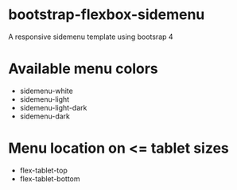 # bootstrap-flexbox-sidemenu
A responsive sidemenu template using bootsrap 4

# Available menu colors
- sidemenu-white
- sidemenu-light
- sidemenu-light-dark
- sidemenu-dark

# Menu location on <= tablet sizes
- flex-tablet-top
- flex-tablet-bottom
